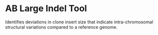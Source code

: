 # AB Large Indel Tool

Identifies deviations in clone insert size that indicate intra-chromosomal structural variations compared to a reference genome.
